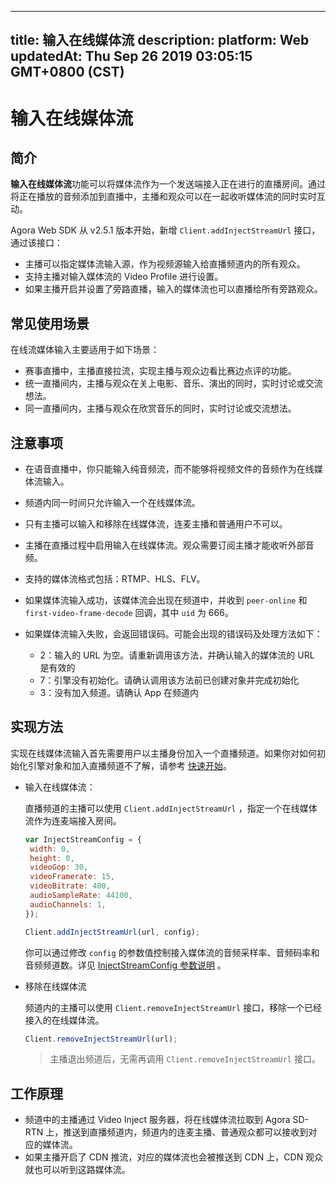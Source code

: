 
---
title: 输入在线媒体流
description: 
platform: Web
updatedAt: Thu Sep 26 2019 03:05:15 GMT+0800 (CST)
---
# 输入在线媒体流
## 简介

**输入在线媒体流**功能可以将媒体流作为一个发送端接入正在进行的直播房间。通过将正在播放的音频添加到直播中，主播和观众可以在一起收听媒体流的同时实时互动。

Agora Web SDK 从 v2.5.1 版本开始，新增 `Client.addInjectStreamUrl` 接口，通过该接口：

- 主播可以指定媒体流输入源，作为视频源输入给直播频道内的所有观众。
- 支持主播对输入媒体流的 Video Profile 进行设置。
- 如果主播开启并设置了旁路直播，输入的媒体流也可以直播给所有旁路观众。

## 常见使用场景

在线流媒体输入主要适用于如下场景：

- 赛事直播中，主播直接拉流，实现主播与观众边看比赛边点评的功能。
- 统一直播间内，主播与观众在关上电影、音乐、演出的同时，实时讨论或交流想法。
- 同一直播间内，主播与观众在欣赏音乐的同时，实时讨论或交流想法。

## 注意事项

- 在语音直播中，你只能输入纯音频流，而不能够将视频文件的音频作为在线媒体流输入。
- 频道内同一时间只允许输入一个在线媒体流。
- 只有主播可以输入和移除在线媒体流，连麦主播和普通用户不可以。
- 主播在直播过程中启用输入在线媒体流。观众需要订阅主播才能收听外部音频。
- 支持的媒体流格式包括：RTMP、HLS、FLV。
- 如果媒体流输入成功，该媒体流会出现在频道中，并收到 `peer-online` 和 `first-video-frame-decode` 回调，其中 `uid` 为 666。
- 如果媒体流输入失败，会返回错误码。可能会出现的错误码及处理方法如下：

  - 2：输入的 URL 为空。请重新调用该方法，并确认输入的媒体流的 URL 是有效的
  - 7：引擎没有初始化。请确认调用该方法前已创建对象并完成初始化
  - 3：没有加入频道。请确认 App 在频道内

## 实现方法

实现在线媒体流输入首先需要用户以主播身份加入一个直播频道。如果你对如何初始化引擎对象和加入直播频道不了解，请参考 [快速开始](../../cn/Audio%20Broadcast/web_prepare.md)。

- 输入在线媒体流：

	直播频道的主播可以使用 `Client.addInjectStreamUrl` ，指定一个在线媒体流作为连麦端接入房间。

	```javascript
	var InjectStreamConfig = {
	 width: 0,
	 height: 0,
	 videoGop: 30,
	 videoFramerate: 15,
	 videoBitrate: 400,
	 audioSampleRate: 44100,
	 audioChannels: 1,
	});
	
	Client.addInjectStreamUrl(url, config);
	```

	你可以通过修改 `config` 的参数值控制接入媒体流的音频采样率、音频码率和音频频道数。详见 [InjectStreamConfig 参数说明](https://docs.agora.io/cn/Audio%20Broadcast/API%20Reference/web/interfaces/agorartc.injectstreamconfig.html) 。
	
- 移除在线媒体流

	频道内的主播可以使用 `Client.removeInjectStreamUrl` 接口，移除一个已经接入的在线媒体流。
	
	```javascript
	Client.removeInjectStreamUrl(url);
	```

	> 主播退出频道后，无需再调用 `Client.removeInjectStreamUrl` 接口。


## 工作原理
- 频道中的主播通过 Video Inject 服务器，将在线媒体流拉取到 Agora SD-RTN 上，推送到直播频道内，频道内的连麦主播、普通观众都可以接收到对应的媒体流。
- 如果主播开启了 CDN 推流，对应的媒体流也会被推送到 CDN 上，CDN 观众就也可以听到这路媒体流。

